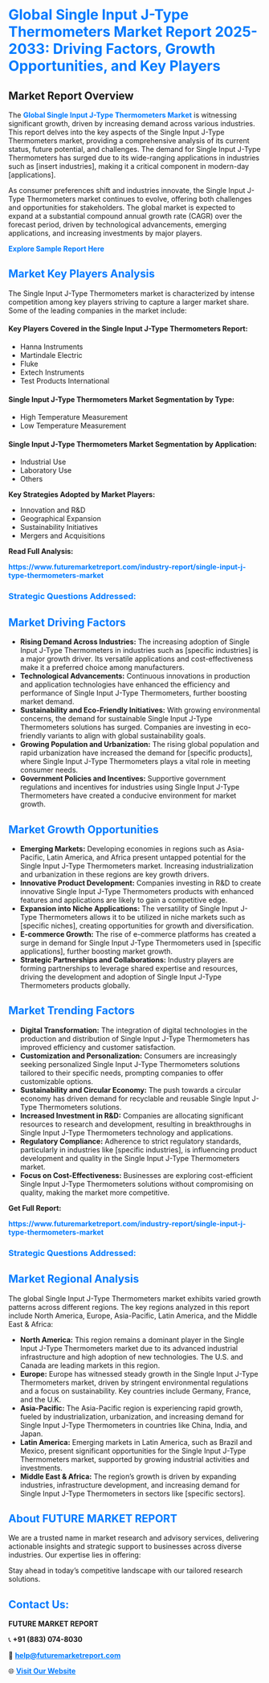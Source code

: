 <h1 style="color: #007BFF;">Global Single Input J-Type Thermometers Market Report 2025-2033: Driving Factors, Growth Opportunities, and Key Players</h1>

<section id="overview">
<h2>Market Report Overview</h2>
<p>The <a href="https://www.futuremarketreport.com/industry-report/single-input-j-type-thermometers-market" style="color: #007BFF; text-decoration: none;"><strong>Global Single Input J-Type Thermometers Market</strong></a> is witnessing significant growth, driven by increasing demand across various industries. This report delves into the key aspects of the Single Input J-Type Thermometers market, providing a comprehensive analysis of its current status, future potential, and challenges. The demand for Single Input J-Type Thermometers has surged due to its wide-ranging applications in industries such as [insert industries], making it a critical component in modern-day [applications].</p>
<p>As consumer preferences shift and industries innovate, the Single Input J-Type Thermometers market continues to evolve, offering both challenges and opportunities for stakeholders. The global market is expected to expand at a substantial compound annual growth rate (CAGR) over the forecast period, driven by technological advancements, emerging applications, and increasing investments by major players.</p>
</section>

<section id="overview">
<p><a href="https://www.futuremarketreport.com/request-sample/reportId=29370" style="color: #007BFF; text-decoration: none;"><strong>Explore Sample Report Here</strong></a></p>
</section>

<section id="key-players">
<h2 style="color: #007BFF;">Market Key Players Analysis</h2>
<p>The Single Input J-Type Thermometers market is characterized by intense competition among key players striving to capture a larger market share. Some of the leading companies in the market include:</p>
<h4>Key Players Covered in the Single Input J-Type Thermometers Report:</h4>
<ul><li>Hanna Instruments</li><li>Martindale Electric</li><li>Fluke</li><li>Extech Instruments</li><li>Test Products International</li></ul>
<h4>Single Input J-Type Thermometers Market Segmentation by Type:</h4>
<ul><li>High Temperature Measurement</li><li>Low Temperature Measurement</li></ul>

<h4>Single Input J-Type Thermometers Market Segmentation by Application:</h4>
<ul><li>Industrial Use</li><li>Laboratory Use</li><li>Others</li></ul>
<p><strong>Key Strategies Adopted by Market Players:</strong></p>
<ul>
<li>Innovation and R&D</li>
<li>Geographical Expansion</li>
<li>Sustainability Initiatives</li>
<li>Mergers and Acquisitions</li>
</ul>
</section>

<section>
<p><strong>Read Full Analysis: </strong></p><a href="https://www.futuremarketreport.com/industry-report/single-input-j-type-thermometers-market" style="color: #007BFF; text-decoration: none;"><strong>https://www.futuremarketreport.com/industry-report/single-input-j-type-thermometers-market</strong></a>
<h3 style="color: #007BFF;">Strategic Questions Addressed:</h3>
</section>

<section id="driving-factors">
<h2 style="color: #007BFF;">Market Driving Factors</h2>
<ul>
<li><strong>Rising Demand Across Industries:</strong> The increasing adoption of Single Input J-Type Thermometers in industries such as [specific industries] is a major growth driver. Its versatile applications and cost-effectiveness make it a preferred choice among manufacturers.</li>
<li><strong>Technological Advancements:</strong> Continuous innovations in production and application technologies have enhanced the efficiency and performance of Single Input J-Type Thermometers, further boosting market demand.</li>
<li><strong>Sustainability and Eco-Friendly Initiatives:</strong> With growing environmental concerns, the demand for sustainable Single Input J-Type Thermometers solutions has surged. Companies are investing in eco-friendly variants to align with global sustainability goals.</li>
<li><strong>Growing Population and Urbanization:</strong> The rising global population and rapid urbanization have increased the demand for [specific products], where Single Input J-Type Thermometers plays a vital role in meeting consumer needs.</li>
<li><strong>Government Policies and Incentives:</strong> Supportive government regulations and incentives for industries using Single Input J-Type Thermometers have created a conducive environment for market growth.</li>
</ul>
</section>

<section id="growth-opportunities">
<h2 style="color: #007BFF;">Market Growth Opportunities</h2>
<ul>
<li><strong>Emerging Markets:</strong> Developing economies in regions such as Asia-Pacific, Latin America, and Africa present untapped potential for the Single Input J-Type Thermometers market. Increasing industrialization and urbanization in these regions are key growth drivers.</li>
<li><strong>Innovative Product Development:</strong> Companies investing in R&D to create innovative Single Input J-Type Thermometers products with enhanced features and applications are likely to gain a competitive edge.</li>
<li><strong>Expansion into Niche Applications:</strong> The versatility of Single Input J-Type Thermometers allows it to be utilized in niche markets such as [specific niches], creating opportunities for growth and diversification.</li>
<li><strong>E-commerce Growth:</strong> The rise of e-commerce platforms has created a surge in demand for Single Input J-Type Thermometers used in [specific applications], further boosting market growth.</li>
<li><strong>Strategic Partnerships and Collaborations:</strong> Industry players are forming partnerships to leverage shared expertise and resources, driving the development and adoption of Single Input J-Type Thermometers products globally.</li>
</ul>
</section>

<section id="trending-factors">
<h2 style="color: #007BFF;">Market Trending Factors</h2>
<ul>
<li><strong>Digital Transformation:</strong> The integration of digital technologies in the production and distribution of Single Input J-Type Thermometers has improved efficiency and customer satisfaction.</li>
<li><strong>Customization and Personalization:</strong> Consumers are increasingly seeking personalized Single Input J-Type Thermometers solutions tailored to their specific needs, prompting companies to offer customizable options.</li>
<li><strong>Sustainability and Circular Economy:</strong> The push towards a circular economy has driven demand for recyclable and reusable Single Input J-Type Thermometers solutions.</li>
<li><strong>Increased Investment in R&D:</strong> Companies are allocating significant resources to research and development, resulting in breakthroughs in Single Input J-Type Thermometers technology and applications.</li>
<li><strong>Regulatory Compliance:</strong> Adherence to strict regulatory standards, particularly in industries like [specific industries], is influencing product development and quality in the Single Input J-Type Thermometers market.</li>
<li><strong>Focus on Cost-Effectiveness:</strong> Businesses are exploring cost-efficient Single Input J-Type Thermometers solutions without compromising on quality, making the market more competitive.</li>
</ul>
</section>

<section>
<p><strong>Get Full Report: </strong></p><a href="https://www.futuremarketreport.com/industry-report/single-input-j-type-thermometers-market" style="color: #007BFF; text-decoration: none;"><strong>https://www.futuremarketreport.com/industry-report/single-input-j-type-thermometers-market</strong></a>
<h3 style="color: #007BFF;">Strategic Questions Addressed:</h3>
</section>


<section id="regional-analysis">
<h2 style="color: #007BFF;">Market Regional Analysis</h2>
<p>The global Single Input J-Type Thermometers market exhibits varied growth patterns across different regions. The key regions analyzed in this report include North America, Europe, Asia-Pacific, Latin America, and the Middle East & Africa:</p>
<ul>
<li><strong>North America:</strong> This region remains a dominant player in the Single Input J-Type Thermometers market due to its advanced industrial infrastructure and high adoption of new technologies. The U.S. and Canada are leading markets in this region.</li>
<li><strong>Europe:</strong> Europe has witnessed steady growth in the Single Input J-Type Thermometers market, driven by stringent environmental regulations and a focus on sustainability. Key countries include Germany, France, and the U.K.</li>
<li><strong>Asia-Pacific:</strong> The Asia-Pacific region is experiencing rapid growth, fueled by industrialization, urbanization, and increasing demand for Single Input J-Type Thermometers in countries like China, India, and Japan.</li>
<li><strong>Latin America:</strong> Emerging markets in Latin America, such as Brazil and Mexico, present significant opportunities for the Single Input J-Type Thermometers market, supported by growing industrial activities and investments.</li>
<li><strong>Middle East & Africa:</strong> The region’s growth is driven by expanding industries, infrastructure development, and increasing demand for Single Input J-Type Thermometers in sectors like [specific sectors].</li>
</ul>
</section>

<footer>
<h2 style="color: #007BFF;">About FUTURE MARKET REPORT</h2>
<p>We are a trusted name in market research and advisory services, delivering actionable insights and strategic support to businesses across diverse industries. Our expertise lies in offering:</p>

<p>Stay ahead in today’s competitive landscape with our tailored research solutions.</p>

<h2 style="color: #007BFF;">Contact Us:</h2>
<p><strong>FUTURE MARKET REPORT</strong></p>
<p>📞 <strong>+91 (883) 074-8030</strong></p>
<p>📧 <strong><a href="mailto:help@futuremarketreport.com" style="color: #007BFF;">help@futuremarketreport.com</a></strong></p>
<p>🌐 <strong><a href="https://www.futuremarketreport.com/" style="color: #007BFF;">Visit Our Website</a></strong></p>
</footer>